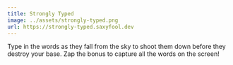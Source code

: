 ```yaml
---
title: Strongly Typed
image: ../assets/strongly-typed.png
url: https://strongly-typed.saxyfool.dev
---
```


Type in the words as they fall from the sky to shoot them down before
they destroy your base. Zap the bonus to capture all the words on the screen!

